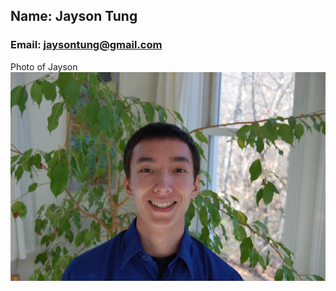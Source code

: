 ## Name: Jayson Tung
### Email: jaysontung@gmail.com
Photo of Jayson ![jftung](images/lab1/prof.jpg)

